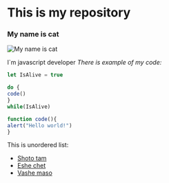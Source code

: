 # This is my repository
### My name is cat
![My name is cat](https://basket-16.wbbasket.ru/vol2465/part246575/246575856/images/big/1.webp)

I`m javascript developer *There is example of my code:*
```javascript
let IsAlive = true

do {
code()
}
while(IsAlive)

function code(){
alert("Hello world!")
}
```

This is unordered list:

* [Shoto tam](youtube.com)
* [Eshe chet](google.com)
* [Vashe maso](dota2.com)
